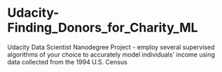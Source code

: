 # Udacity-Finding_Donors_for_Charity_ML
Udacity Data Scientist Nanodegree Project - employ several supervised algorithms of your choice to accurately model individuals' income using data collected from the 1994 U.S. Census
